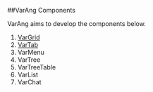 ##VarAng Components
<div id='0200-components'/>

VarAng aims to develop the components below.

1. [VarGrid](#0210-VarGrid)
2. [VarTab](#0220-VarTab)
3. VarMenu
4. VarTree
5. VarTreeTable
6. VarList
7. VarChat 
